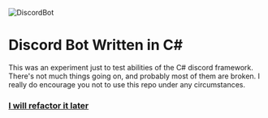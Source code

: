 ![DiscordBot](https://socialify.git.ci/toczekmj/DiscordBot/image?language=1&name=1&owner=1&theme=Light)

# Discord Bot Written in C#
This was an experiment just to test abilities of the C# discord framework. 
There's not much things going on, and probably most of them are broken.
I really do encourage you not to use this repo under any circumstances.

### [I will refactor it later](https://www.youtube.com/watch?v=SETnK2ny1R0)
